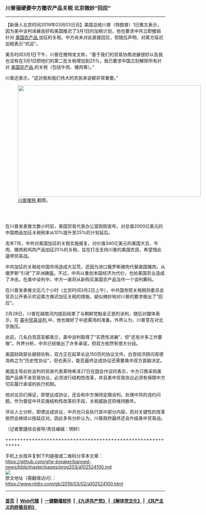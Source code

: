 ### 川普强硬要中方撤农产品关税 北京微妙“回应”
------------------------

<div class="post_content">
 <p>
  【新唐人北京时间2019年03月03日讯】美国总统川普（特朗普）1日推文表示，因为美中谈判进展良好和美国推迟了3月1日的加税计划，他也要求中共立即撤销针对
  <a href="https://www.ntdtv.com/gb/美国农产品.htm">
   美国农产品
  </a>
  加征的关税。中方尚未对此直接回应，但随后声明，对美方延迟加税表示“欢迎”。
 </p>
 <p>
  美东时间3月1日下午，川普在推特发文称，“基于我们的贸易协商进展很好以及我也没有在3月1日把他们的第二批关税增加到25%，我已要求中国立刻解除所有针对
  <a href="https://www.ntdtv.com/gb/美国农产品.htm">
   美国农产品
  </a>
  的关税（包括牛肉、猪肉等）。”
 </p>
 <p>
  川普还表示，“这对我和我们伟大的农民来说都非常重要。”
 </p>
 <figure class="wp-caption aligncenter" id="attachment_102524165" style="width: 576px">
  <img alt="" class="size-full wp-image-102524165" height="352" src="https://www.ntdtv.com/assets/uploads/2019/03/2366cbbd381045eac2fe0722681fc88c.jpg" width="576">
   <br/><figcaption class="wp-caption-text">
    <a href="https://www.ntdtv.com/gb/川普推特.htm">
     川普推特
    </a>
    截图。
   </figcaption><br/>
  </img>
 </figure><br/>
 <p>
  在川普发表推文数小时前，美国贸易代表办公室刚刚宣布，对总值2000亿美元的中国商品加征关税税率从10%提升至25%的计划延后。
 </p>
 <p>
  去年7月，中共对美国加征的关税实施报复，对价值340亿美元的美国大豆、牛肉、猪肉和鸡肉产品加征25%的关税，旨在打击支持川普的美国农民，希望借此逼停贸易战。
 </p>
 <p>
  中共加征的关税给中国市场造成大豆荒，还因为进口俄罗斯猪肉代替美国猪肉，从俄罗斯“引进”了非洲猪瘟。不过，中共以重创本国经济为代价，也给美国农业造成了冲击。在美中谈判中，中方一直将从新购买美国农产品当作一个谈判筹码。
 </p>
 <p>
  在川普发表推文后几个小时（北京时间3月2日上午），中共国务院关税税则委员会官员公开表示欢迎美方推迟加征关税的措施，疑似微妙地对川普的要求做出了“回应”。
 </p>
 <p>
  2月28日，川普在越南河内提前结束了与朝鲜党魁金正恩的谈判，随后对媒体表示，在
  <a href="https://www.ntdtv.com/gb/34765.htm">
   美中贸易谈判
  </a>
  中，他也做好了中途离场的准备。外界认为，川普意在对北京施压。
 </p>
 <p>
  此前，几名白宫高官都表示，美中谈判取得了“实质性进展”，但“还有许多工作要做”。外界分析，中共已经做出了许多承诺，但双方依然有很大分歧。
 </p>
 <p>
  美国财政部长姆努钦称，双方正在起草长达150页的协议文件。白宫经济顾问库德洛称之为“历史性协议”，但也表示，能否最终达成协议还需要美中双方首脑决定。
 </p>
 <p>
  美国主导此轮谈判的贸易代表莱特希泽27日在国会作证时表示，中方只靠采购美国产品换不来贸易协议，必须进行结构性改革，并且美中贸易协议必须有保障中方切实履行承诺的执行机制。
 </p>
 <p>
  他对议员们保证，即使达成协议，还会和中方保持定期谈判，处理中共的违约问题。作为督促中共实施结构性改革的手段，关税威胁还将维持数年。
 </p>
 <p>
  评论人士分析，即使达成协议，中共也只会执行其中部分内容，而对关键性的改革依然会继续以拖延应对。因此多有分析认为，川普政府最终还会升级美中贸易战。
 </p>
 <p>
  （记者栗捷综合报导/责任编辑：明轩）
 </p>
 <div class="single_ad">
 </div>
</div>

+++++++++++++++++++++++++++++++++++++++++++++++++++++++++++<br/><br/>
手机上长按并复制下列链接或二维码分享本文章：<br/>
https://github.com/gfw-breaker/banned-news/blob/master/pages/prog203/a102524100.md <br/>
<a href='https://github.com/gfw-breaker/banned-news/blob/master/pages/prog203/a102524100.md'><img src='https://github.com/gfw-breaker/banned-news/blob/master/pages/prog203/a102524100.md.png'/></a> <br/>
原文地址（需翻墙访问）：https://www.ntdtv.com/gb/2019/03/02/a102524100.html


------------------------
#### [首页](https://github.com/gfw-breaker/banned-news/blob/master/README.md) &nbsp;|&nbsp; [Web代理](https://github.com/labour-camp/helloworld) &nbsp;|&nbsp; [一键翻墙软件](https://github.com/gfw-breaker/nogfw/blob/master/README.md) &nbsp;| [《九评共产党》](https://github.com/gfw-breaker/9ping.md/blob/master/README.md#九评之一评共产党是什么) | [《解体党文化》](https://github.com/gfw-breaker/jtdwh.md/blob/master/README.md) | [《共产主义的终极目的》](https://github.com/gfw-breaker/gczydzjmd.md/blob/master/README.md)

